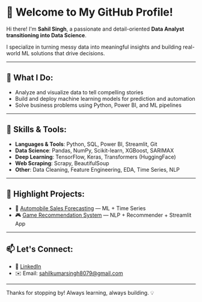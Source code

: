 # 👋 Welcome to My GitHub Profile!

Hi there! I'm **Sahil Singh**, a passionate and detail-oriented **Data Analyst transitioning into Data Science**.  

I specialize in turning messy data into meaningful insights and building real-world ML solutions that drive decisions.

---

## 🚀 What I Do:
- Analyze and visualize data to tell compelling stories
- Build and deploy machine learning models for prediction and automation
- Solve business problems using Python, Power BI, and ML pipelines

---

## 🧠 Skills & Tools:
- **Languages & Tools**: Python, SQL, Power BI, Streamlit, Git
- **Data Science**: Pandas, NumPy, Scikit-learn, XGBoost, SARIMAX
- **Deep Learning**: TensorFlow, Keras, Transformers (HuggingFace)
- **Web Scraping**: Scrapy, BeautifulSoup
- **Other**: Data Cleaning, Feature Engineering, EDA, Time Series, NLP

---

## 📌 Highlight Projects:
- 🎯 [Automobile Sales Forecasting](https://github.com/Sahil-tech684/Automobile-Sales-Data-Analysis-Price-Prediction-and-Sales-Forecasting-Models.git) — ML + Time Series
- 🎮 [Game Recommendation System](https://github.com/Sahil-tech684/Game_Recommendation_System.git) — NLP + Recommender + Streamlit App

---

## 📫 Let's Connect:
- 💼 [LinkedIn](https://www.linkedin.com/in/sahil-rajput-82ab74284/)
- ✉️ Email: sahilkumarsingh8079@gmail.com

---

Thanks for stopping by! Always learning, always building. 💡
